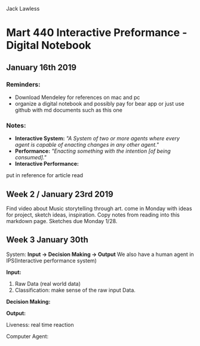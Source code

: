 Jack Lawless
# Mart 440 Interactive Preformance - Digital Notebook
## January 16th 2019

### Reminders:
* Download Mendeley for references on mac and pc
* organize a digital notebook and possibly pay for bear app or just use github with md documents such as this one

### Notes:
* **Interactive System:** *"A System of two or more agents where every agent is capable of enacting changes in any other agent."*
*  **Performance:** *"Enacting something with the intention [of being consumed]."*
* **Interactive Performance:**

put in reference for article read

## Week 2 / January 23rd 2019
Find video about Music storytelling through art.
come in Monday with ideas for project, sketch ideas, inspiration.
Copy notes from reading into this markdown page. Sketches due Monday 1/28.

## Week 3 January 30th
System: **Input -> Decision Making -> Output**
We also have a human agent in IPS(Interactive performance system)

**Input:**
1) Raw Data (real world data)
2) Classification: make sense of the raw input Data.

**Decision Making:**

**Output:**

Liveness: real time reaction

Computer Agent: 
